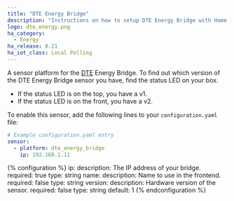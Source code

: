 ```yaml
---
title: "DTE Energy Bridge"
description: "Instructions on how to setup DTE Energy Bridge with Home Assistant."
logo: dte_energy.png
ha_category:
  - Energy
ha_release: 0.21
ha_iot_class: Local Polling
---
```


A sensor platform for the [DTE](https://www.newlook.dteenergy.com/) Energy Bridge. To find out which version of the DTE Energy Bridge sensor you have, find the status LED on your box.

 - If the status LED is on the top, you have a v1.
 - If the status LED is on the front, you have a v2.

To enable this sensor, add the following lines to your `configuration.yaml` file:

```yaml
# Example configuration.yaml entry
sensor:
  - platform: dte_energy_bridge
    ip: 192.168.1.11
```

{% configuration %}
ip:
  description: The IP address of your bridge.
  required: true
  type: string
name:
  description: Name to use in the frontend.
  required: false
  type: string
version:
  description: Hardware version of the sensor.
  required: false
  type: string
  default: 1
{% endconfiguration %}
